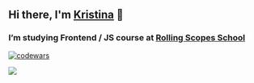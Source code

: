 ## Hi there, I'm [Kristina](https://sinevit.github.io/rsschool-cv/dist/)  👋

### I’m studying Frontend / JS course at [Rolling Scopes School](https://rs.school/js/) 

[![codewars](https://www.codewars.com/users/HabKV/badges/small)](https://www.codewars.com/users/HabKV) 

![](https://github-profile-summary-cards.vercel.app/api/cards/most-commit-language?username=sinevit&theme=solarized_dark)
